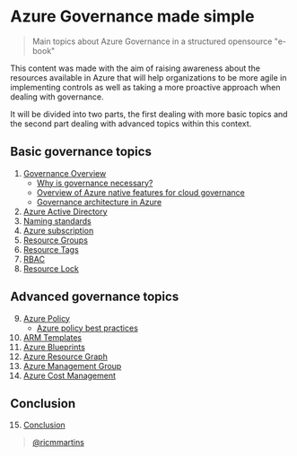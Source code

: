 # Azure Governance made simple
>Main topics about Azure Governance in a structured opensource "e-book" 

This content was made with the aim of raising awareness about the resources available in Azure that will help organizations to be more agile in implementing controls as well as taking a more proactive approach when dealing with governance.

It will be divided into two parts, the first dealing with more basic topics and the second part dealing with advanced topics within this context.


## Basic governance topics

1. [Governance Overview](guide/datacenters.md)
   * [Why is governance necessary?](guide/basics.md)
   * [Overview of Azure native features for cloud governance](guide/storage.md)
   * [Governance architecture in Azure](guide/networking.md)
2. [Azure Active Directory](guide/monitoring.md)
3. [Naming standards](guide/disasterrecovery.md)
4. [Azure subscription](guide/governance.md)
5. [Resource Groups](guide/automation.md)
6. [Resource Tags](guide/security.md)
7. [RBAC](guide/misc.md)
8. [Resource Lock](guide/misc.md)

## Advanced governance topics

9. [Azure Policy](guide/misc.md)
   * [Azure policy best practices](guide/misc.md)
10. [ARM Templates](guide/misc.md)
11. [Azure Blueprints](guide/misc.md)
12. [Azure Resource Graph](guide/misc.md)
13. [Azure Management Group](guide/misc.md)
14. [Azure Cost Management](guide/misc.md)

## Conclusion

15. [Conclusion](guide/misc.md)

> [@ricmmartins](http://twitter.com/ricmmartins)



